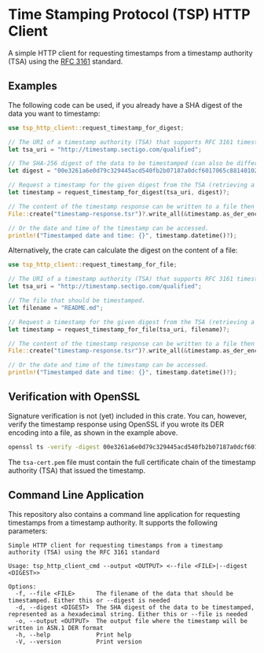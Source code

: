 # Time Stamping Protocol (TSP) HTTP Client

A simple HTTP client for requesting timestamps from a timestamp authority (TSA) using the [RFC 3161](https://www.rfc-editor.org/rfc/rfc3161.html) standard.

## Examples

The following code can be used, if you already have a SHA digest of the data you want to timestamp:

```rust
use tsp_http_client::request_timestamp_for_digest;

// The URI of a timestamp authority (TSA) that supports RFC 3161 timestamps.
let tsa_uri = "http://timestamp.sectigo.com/qualified";

// The SHA-256 digest of the data to be timestamped (can also be different SHA lengths like SHA-512).
let digest = "00e3261a6e0d79c329445acd540fb2b07187a0dcf6017065c8814010283ac67f";

// Request a timestamp for the given digest from the TSA (retrieving a TimeStampResponse object).
let timestamp = request_timestamp_for_digest(tsa_uri, digest)?;

// The content of the timestamp response can be written to a file then for example.
File::create("timestamp-response.tsr")?.write_all(&timestamp.as_der_encoded())?;

// Or the date and time of the timestamp can be accessed.
println!("Timestamped date and time: {}", timestamp.datetime()?);
```

Alternatively, the crate can calculate the digest on the content of a file:

```rust
use tsp_http_client::request_timestamp_for_file;

// The URI of a timestamp authority (TSA) that supports RFC 3161 timestamps.
let tsa_uri = "http://timestamp.sectigo.com/qualified";

// The file that should be timestamped.
let filename = "README.md";

// Request a timestamp for the given digest from the TSA (retrieving a TimeStampResponse object).
let timestamp = request_timestamp_for_file(tsa_uri, filename)?;

// The content of the timestamp response can be written to a file then for example.
File::create("timestamp-response.tsr")?.write_all(&timestamp.as_der_encoded())?;

// Or the date and time of the timestamp can be accessed.
println!("Timestamped date and time: {}", timestamp.datetime()?);
```

## Verification with OpenSSL
Signature verification is not (yet) included in this crate. You can, however, verify the timestamp response using
OpenSSL if you wrote its DER encoding into a file, as shown in the example above.

```bash
openssl ts -verify -digest 00e3261a6e0d79c329445acd540fb2b07187a0dcf6017065c8814010283ac67f -in timestamp-response.tsr -CAfile tsa-cert.pem
```
The `tsa-cert.pem` file must contain the full certificate chain of the timestamp authority (TSA) that issued the
timestamp.

## Command Line Application

This repository also contains a command line application for requesting timestamps from a timestamp authority. It supports the following parameters:

```
Simple HTTP client for requesting timestamps from a timestamp authority (TSA) using the RFC 3161 standard

Usage: tsp_http_client_cmd --output <OUTPUT> <--file <FILE>|--digest <DIGEST>>

Options:
  -f, --file <FILE>      The filename of the data that should be timestamped. Either this or --digest is needed
  -d, --digest <DIGEST>  The SHA digest of the data to be timestamped, represented as a hexadecimal string. Either this or --file is needed
  -o, --output <OUTPUT>  The output file where the timestamp will be written in ASN.1 DER format
  -h, --help             Print help
  -V, --version          Print version
